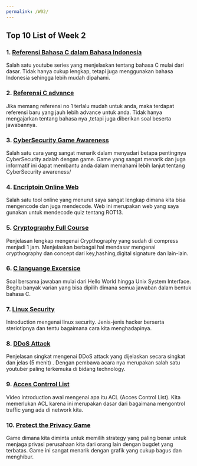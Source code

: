 ```yaml
---
permalink: /W02/
---
```


## Top 10 List of Week 2

### 1. [Referensi Bahasa C dalam Bahasa Indonesia](https://www.youtube.com/watch?v=SgNkYmOP3JU&list=PLOZZEH47qZjhpuiDByE-e2Napmg9d8MfB&ab_channel=AkademisdanKeprofesianIMEFTUI)
Salah satu youtube series yang menjelaskan tentang bahasa C mulai dari dasar. Tidak hanya cukup lengkap, tetapi juga menggunakan bahasa Indonesia sehingga lebih mudah dipahami.


### 2. [Referensi C advance](https://www.youtube.com/watch?v=rLf3jnHxSmU&list=PLBlnK6fEyqRggZZgYpPMUxdY1CYkZtARR&ab_channel=NesoAcademy)<br>
Jika memang referensi no 1 terlalu mudah untuk anda, maka terdapat referensi baru yang jauh lebih advance untuk anda. Tidak hanya mengajarkan tentang bahasa nya ,tetapi juga diberikan soal beserta jawabannya.


### 3. [CyberSecurity Game Awareness](https://keeptraditionsecure.tamu.edu)<br>
Salah satu cara yang sangat menarik dalam menyadari betapa pentingnya CyberSecurity adalah dengan game. Game yang sangat menarik dan juga informatif ini dapat membantu anda dalam memahami lebih lanjut tentang CyberSecurity awareness/


### 4. [Encriptoin Online Web](https://cryptii.com/)<br>
Salah satu tool online yang menurut saya sangat lengkap dimana kita bisa mengencode dan juga mendecode. Web ini merupakan web yang saya gunakan untuk mendecode quiz tentang ROT13.


### 5. [Cryptography Full Course](https://www.youtube.com/watch?v=4w8hJ7KAKcQ&ab_channel=CalebCurry)<br>
Penjelasan lengkap mengenai Crypthography yang sudah di compress menjadi 1 jam. Menjelaskan berbagai hal mendasar mengenai crypthography dan concept dari key,hashing,digital signature dan lain-lain.


### 6. [C languange Excersice](http://www.learntosolveit.com/)<br>
Soal bersama jawaban mulai dari Hello World hingga Unix System Interface. Begitu banyak varian yang bisa dipilih dimana semua jawaban dalam bentuk bahasa C.


### 7. [Linux Security](http://www.penguintutor.com/linux/introduction-linux-security)<br>
Introduction mengenai linux security. Jenis-jenis hacker berserta steriotipnya dan tentu bagaimana cara kita menghadapinya.


### 8. [DDoS Attack](https://www.youtube.com/watch?v=0I4O4hoKzb8&ab_channel=Techquickie)<br>
Penjelasan singkat mengenai DDoS attack yang dijelaskan secara singkat dan jelas (5 menit) . Dengan pembawa acara nya merupakan salah satu youtuber paling terkemuka di bidang technology.

### 9. [Acces Contrrol List](https://www.youtube.com/watch?v=FxlqSfORZm4&ab_channel=NetworkDirection)
Video introduction awal mengenai apa itu ACL (Acces Control List). Kita memerlukan ACL karena ini merupakan dasar dari bagaimana mengontrol traffic yang ada di network kita.

### 10. [Protect the Privacy Game](https://www.regextester.com/)
Game dimana kita diminta untuk memilih strategy yang paling benar untuk menjaga privasi perusahaan kita dari orang lain dengan bugdet yang terbatas. Game ini sangat menarik dengan grafik yang cukup bagus dan menghibur.
